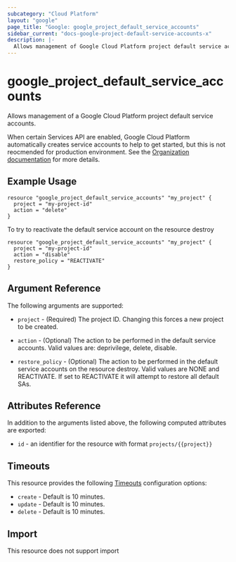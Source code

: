```yaml
---
subcategory: "Cloud Platform"
layout: "google"
page_title: "Google: google_project_default_service_accounts"
sidebar_current: "docs-google-project-default-service-accounts-x"
description: |-
  Allows management of Google Cloud Platform project default service accounts.
---
```


# google_project_default_service_accounts

Allows management of a Google Cloud Platform project default service accounts.

When certain Services API are enabled, Google Cloud Platform automatically creates service accounts to help to get started, but
this is not reocmended for production environment.
See the [Organization documentation](https://cloud.google.com/resource-manager/docs/quickstarts) for more details.

## Example Usage

```hcl
resource "google_project_default_service_accounts" "my_project" {
  project = "my-project-id"
  action = "delete"
}
```

To try to reactivate the default service account on the resource destroy

```hcl
resource "google_project_default_service_accounts" "my_project" {
  project = "my-project-id"
  action = "disable"
  restore_policy = "REACTIVATE"
}

```

## Argument Reference

The following arguments are supported:

- `project` - (Required) The project ID. Changing this forces a new project to be created.

- `action` - (Optional) The action to be performed in the default service accounts. Valid values are: deprivilege, delete, disable.

- `restore_policy` - (Optional) The action to be performed in the default service accounts on the resource destroy.
  Valid values are NONE and REACTIVATE. If set to REACTIVATE it will attempt to restore all default SAs.

## Attributes Reference

In addition to the arguments listed above, the following computed attributes are
exported:

- `id` - an identifier for the resource with format `projects/{{project}}`

## Timeouts

This resource provides the following
[Timeouts](/docs/configuration/resources.html#timeouts) configuration options:

- `create` - Default is 10 minutes.
- `update` - Default is 10 minutes.
- `delete` - Default is 10 minutes.

## Import

This resource does not support import
